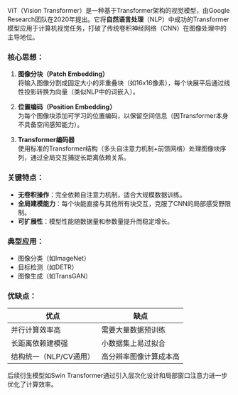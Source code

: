 ViT（Vision Transformer）是一种基于Transformer架构的视觉模型，由Google Research团队在2020年提出。它将**自然语言处理**（NLP）中成功的Transformer模型应用于计算机视觉任务，打破了传统卷积神经网络（CNN）在图像处理中的主导地位。

### 核心思想：
1. **图像分块（Patch Embedding）**  
   将输入图像分割成固定大小的非重叠块（如16x16像素），每个块展平后通过线性投影转换为向量（类似NLP中的词嵌入）。

2. **位置编码（Position Embedding）**  
   为每个图像块添加可学习的位置编码，以保留空间信息（因Transformer本身不具备空间感知能力）。

3. **Transformer编码器**  
   使用标准的Transformer结构（多头自注意力机制+前馈网络）处理图像块序列，通过全局交互捕捉长距离依赖关系。

### 关键特点：
- **无卷积操作**：完全依赖自注意力机制，适合大规模数据训练。
- **全局建模能力**：每个块能直接与其他所有块交互，克服了CNN的局部感受野限制。
- **可扩展性**：模型性能随数据量和参数量提升而稳定增长。

### 典型应用：
- 图像分类（如ImageNet）
- 目标检测（如DETR）
- 图像生成（如TransGAN）

### 优缺点：
| 优点             | 缺点          |
| -------------- | ----------- |
| 并行计算效率高        | 需要大量数据预训练   |
| 长距离依赖建模强       | 小数据集上易过拟合   |
| 结构统一（NLP/CV通用） | 高分辨率图像计算成本高 |

后续衍生模型如Swin Transformer通过引入层次化设计和局部窗口注意力进一步优化了计算效率。